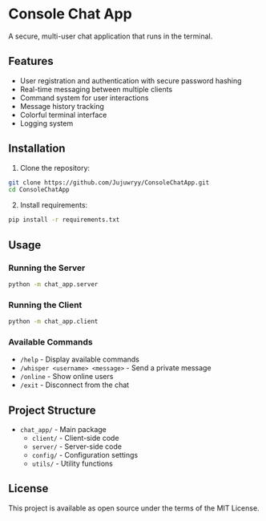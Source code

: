 # Console Chat App

A secure, multi-user chat application that runs in the terminal.

## Features

- User registration and authentication with secure password hashing
- Real-time messaging between multiple clients
- Command system for user interactions
- Message history tracking
- Colorful terminal interface
- Logging system

## Installation

1. Clone the repository:
```bash
git clone https://github.com/Jujuwryy/ConsoleChatApp.git
cd ConsoleChatApp
```

2. Install requirements:
```bash
pip install -r requirements.txt
```

## Usage

### Running the Server

```bash
python -m chat_app.server
```

### Running the Client

```bash
python -m chat_app.client
```

### Available Commands

- `/help` - Display available commands
- `/whisper <username> <message>` - Send a private message
- `/online` - Show online users
- `/exit` - Disconnect from the chat

## Project Structure

- `chat_app/` - Main package
  - `client/` - Client-side code
  - `server/` - Server-side code
  - `config/` - Configuration settings
  - `utils/` - Utility functions

## License

This project is available as open source under the terms of the MIT License. 